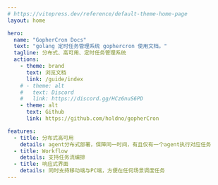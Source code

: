```yaml
---
# https://vitepress.dev/reference/default-theme-home-page
layout: home

hero:
  name: "GopherCron Docs"
  text: "golang 定时任务管理系统 gophercron 使用文档。"
  tagline: 分布式、高可用、定时任务管理系统
  actions:
    - theme: brand
      text: 浏览文档
      link: /guide/index
    # - theme: alt
    #   text: Discord
    #   link: https://discord.gg/HCz6nuS6PD
    - theme: alt
      text: Github
      link: https://github.com/holdno/gopherCron

features:
  - title: 分布式高可用
    details: agent分布式部署，保障同一时间，有且仅有一个agent执行对应任务
  - title: Workflow
    details: 支持任务流编排
  - title: 响应式界面
    details: 同时支持移动端与PC端，方便在任何场景调度任务
---
```

